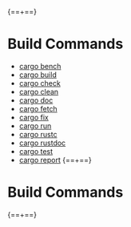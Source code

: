 {==+==}
# Build Commands
* [cargo bench](cargo-bench.md)
* [cargo build](cargo-build.md)
* [cargo check](cargo-check.md)
* [cargo clean](cargo-clean.md)
* [cargo doc](cargo-doc.md)
* [cargo fetch](cargo-fetch.md)
* [cargo fix](cargo-fix.md)
* [cargo run](cargo-run.md)
* [cargo rustc](cargo-rustc.md)
* [cargo rustdoc](cargo-rustdoc.md)
* [cargo test](cargo-test.md)
* [cargo report](cargo-report.md)
{==+==}
# Build Commands
{==+==}
